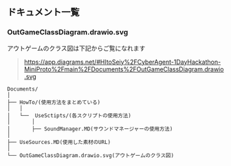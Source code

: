 ## ドキュメント一覧

### OutGameClassDiagram.drawio.svg
アウトゲームのクラス図は下記からご覧になれます
> https://app.diagrams.net/#HItoSeiy%2FCyberAgent-1DayHackathon-MiniProto%2Fmain%2FDocuments%2FOutGameClassDiagram.drawio.svg

```
Documents/
│
├── HowTo/(使用方法をまとめている)
│   │
│   └──  UseSctipts/(各スクリプトの使用方法)
│       │
│       ├── SoundManager.MD(サウンドマネージャーの使用方法)
│
├── UseSources.MD(使用した素材のURL)
│
└── OutGameClassDiagram.drawio.svg(アウトゲームのクラス図)
```
